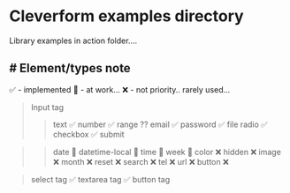 # Cleverform examples directory

Library examples in action folder....

## # Element/types note

✅ - implemented
🚗 - at work...
❌ - not priority.. rarely used...

> Input tag
> > text       ✅ 
> > number      ✅
> > range       ??
> > email       ✅
> > password    ✅
> > file
> > radio       ✅
> > checkbox    ✅
> > submit

> > date    🚗
> > datetime-local  🚗
> > time    🚗
> > week    🚗
> > color   ❌
> > hidden  ❌
> > image   ❌
> > month   ❌
> > reset   ❌
> > search  ❌
> > tel ❌
> > url ❌
> > button  ❌


> select tag    ✅
> textarea tag ✅
> button tag